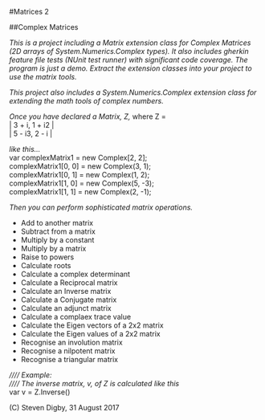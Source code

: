 #Matrices 2

##Complex Matrices
  
_This is a project including a Matrix extension class for Complex Matrices (2D arrays of System.Numerics.Complex types). It also includes gherkin feature file tests (NUnit test runner) with significant code coverage. The program is just a demo. Extract the extension classes into your project to use the matrix tools._   

_This project also includes a System.Numerics.Complex extension class for extending the math tools of complex numbers._    

_Once you have declared a Matrix, Z,_ where Z =    
| 3 + i,  1 + i2 |     
| 5 - i3, 2 - i  |    
  
_like this..._    
            var complexMatrix1 = new Complex[2, 2];  
            complexMatrix1[0, 0] = new Complex(3, 1);  
            complexMatrix1[0, 1] = new Complex(1, 2);  
            complexMatrix1[1, 0] = new Complex(5, -3);  
            complexMatrix1[1, 1] = new Complex(2, -1);  
  
_Then you can perform sophisticated matrix operations._  

- Add to another matrix   
- Subtract from a matrix   
- Multiply by a constant   
- Multiply by a matrix   
- Raise to powers   
- Calculate roots   
- Calculate a complex determinant     
- Calculate a Reciprocal matrix   
- Calculate an Inverse matrix   
- Calculate a Conjugate matrix   
- Calculate an adjunct matrix      
- Calculate a complaex trace value   
- Calculate the Eigen vectors of a 2x2 matrix  
- Calculate the Eigen values of a 2x2 matrix  
- Recognise an involution matrix    
- Recognise a nilpotent matrix   
- Recognise a triangular matrix

_//// Example:   
//// The inverse matrix, v, of Z is calculated like this_   
var v = Z.Inverse()   

(C) Steven Digby, 31 August 2017

